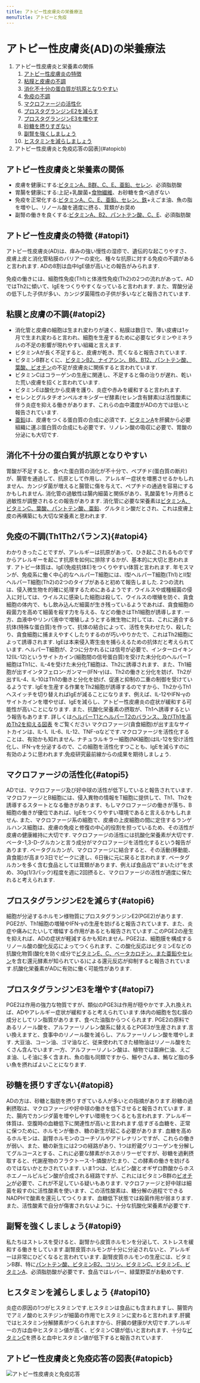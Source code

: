 ```yaml
---
title: アトピー性皮膚炎の栄養療法
menuTitle: アトピーと免疫
---
```


# アトピー性皮膚炎(AD)の栄養療法

1. アトピー性皮膚炎と栄養素の関係
    1. [アトピー性皮膚炎の特徴](#atopi1)
    1. [粘膜と皮膚の不調](#atopi2)
    1. [消化不十分の蛋白質が抗原となりやすい](#atopi3)
    1. [免疫の不調](#atopi4)
    1. [マクロファージの活性化](#atopi5)
    1. [プロスタグランジンE2を減らす](#atopi6)
    1. [プロスタグランジンE3を増やす](#atopi7)
    1. [砂糖を摂りすぎない](#atopi8)
    1. [副腎を強くしましょう](#atopi9)
    1. [ヒスタミンを減らしましょう](#atopi10)
1. アトピー性皮膚炎と免疫応答の図表](#atopicb)

## アトピー性皮膚炎と栄養素の関係

- 皮膚を健康にする:[ビタミンA、B群、C、E、亜鉛、セレン](/nutri/eiyouso/)、必須脂肪酸
- 胃腸を健康にする:上記+乳酸菌+[食物繊維](/nutri/eiyouso/)、お砂糖を食べ過ぎない
- 免疫を正常化する:[ビタミンA、C、E、亜鉛、セレン、鉄](/nutri/eiyouso/)+えごま油、魚の脂を増やし、リノール酸を適度に摂る、茸類がお奨め
- 副腎の働きを良くする:[ビタミンA、B2、パントテン酸、C、E](/nutri/eiyouso/)、必須脂肪酸

## アトピー性皮膚炎の特徴 {#atopi1}

アトピー性皮膚炎(AD)は、痒みの強い慢性の湿疹で、遺伝的な起こりやすさ、皮膚上皮と消化管粘膜のバリアーの変化、種々な抗原に対する免疫の不調があると言われます.
ADの8割は血中IgE値が高いとの報告がみられます.

免疫の働きには、細胞性免疫(Th1)と体液性免疫(Th2)の2つの流れがあって、ADではTh2に傾いて、IgEをつくりやすくなっていると言われます.
また、胃酸分泌の低下した子供が多い、カンジダ菌陽性の子供が多いなどと報告されています.

## 粘膜と皮膚の不調{#atopi2}

- 消化管と皮膚の細胞は生まれ変わりが速く、粘膜は数日で、薄い皮膚は1ヶ月で生まれ変わると言われ、細胞を生産するために必要なビタミンやミネラルの不足の影響が現れやすい組織と言えます.
- ビタミンAが長く不足すると、皮膚が乾き、荒くなると報告されています.
- ビタミンB群とくに、[ビタミンB2、ナイアシン、B6、B12、パントテン酸、葉酸、ビオチン](/nutri/eiyouso/)の不足が皮膚炎に関係すると言われています.
- ビタミンCはコラーゲンの生産に関連し、不足すると傷の治りが遅れ、乾いた荒い皮膚を招くと言われています.
- ビタミンEは酸化から皮膚を護り、炎症や赤みを緩和すると言われます.
- セレンとグルタチオンペルオキシダーゼ酵素(セレン含有酵素)は活性酸素に伴う炎症を抑える働きがあります、これらの血中濃度がADの方では低いと報告されています.
- [亜鉛](/nutri/eiyouso/)は、皮膚をつくる蛋白質の合成に必須です、[ビタミンA](/nutri/eiyouso/)を肝臓から必要組織に運ぶ蛋白質の合成にも必要です、リノレン酸の吸収に必要で、胃酸の分泌にも大切です.

## 消化不十分の蛋白質が抗原となりやすい

胃酸が不足すると、食べた蛋白質の消化が不十分で、ペプチド(蛋白質の断片)が、腸管を通過して、抗原として作用し、アレルギー症状を増悪させるかもしれません、カンジダ菌が増えると腸管に傷を与えて、ペプチドの通過を容易にするかもしれません.
消化管の過敏性は腸内細菌と関係があり、乳酸菌を1ヶ月摂ると過敏性が調整されるとの報告があります.
消化管に必要な栄養素は[ビタミンA、ビタミンC、葉酸、パントテン酸、亜鉛](/nutri/eiyouso/)、グルタミン酸だとされ、これは皮膚上皮の再構築にも大切な栄養素と思われます.

## 免疫の不調(Th1Th2バランス){#atopi4}

わかりきったことですが、アレルギーは抗原があって、ひき起こされるものですからアレルギーを起こす抗原を如何に排除するかが、基本的に大切と思われます.
アトピー体質は、IgE(免疫抗体E)をつくりやすい体質と言われます.
年モスマンが、免疫系に働く中心的なヘルパーT細胞には、Ⅰ型ヘルパーT細胞(Th1)とⅡ型ヘルパーT細胞(Th2)の2つのタイプがあると初めて報告しました.
2つの流れは、侵入微生物を的確に処理するためにあるようです.
ウイルスや或種細菌の侵入に対しては、ウイルスに感染した細胞は殺して、ウイルスの増殖を防ぐ、貪食細胞の体内で、もし飲み込んだ細菌が生き残っているようであれば、貪食細胞の殺菌力を高めて細菌を殺す力を与える、などの働きはTh1細胞が誘導します.
一方、血液中やリンパ液中で増殖しようとする微生物に対しては、これに適合する抗体(特殊な蛋白質)を作って、抗体の結合によって、活性を失わせたり、殺したり、貪食細胞に捕まえやすくしたりするのが巧いやりかたで、これはTh2細胞によって誘導されます.
IgEは本来侵入寄生虫を捕らえるための抗体だと考えられています.
ヘルパーT細胞が、2つに分かれるには信号が必要で、インターロイキン12(IL-12)というサイトカイン(細胞間の信号蛋白質)を受けた未分化のヘルパーT細胞はTh1に、IL-4を受けた未分化T細胞は、Th2に誘導されます、また、Th1細胞が出すインタフェロン-ガンマー(IFN-γ)は、Th2の働きと分化を妨げ、Th2が出すIL-4、IL-10はTh1の働きと分化を妨げ、促進と抑制の二重の制御を受けているようです.
IgEを生産する作業をTh2細胞が誘導するのですから、Th2からTh1へスイッチを切り替えればIgEが減ることになります、例えば、IL-12やIFN-γのサイトカインを増やせば、IgEを減らし、アトピー性皮膚炎の症状が緩和する可能性が高いことになります.
また、抗酸化栄養素の摂取が、Th1へ誘導するという報告もあります.
詳しくは[ヘルパーT1とヘルパーT2のバランス、及びTh1を高めTh2を抑える図表](/nutri/meneki/#Th1Th2)
をご覧ください
マクロファージ(貪食細胞)が出す主なサイトカインは、IL-1、IL-6、IL-12、TNF-αなどです.マクロファージを活性化することは、有効かも知れません.
ナチュラルキラー細胞(NK細胞)はIL-12を受け活性化し、IFN-γを分泌するので、この細胞を活性化すつことも、IgEを減らすのに有効のように思われます.免疫研究最前線からの成果を期待しましょう.

## マクロファージの活性化{#atopi5}

ADでは、マクロファージ及び好中球の活性が低下していると報告されています.
マクロファージとB細胞には、侵入異物の情報をT細胞に提供して、Th1、Th2を誘導するスタートとなる働きがあります、もしマクロファージの働きが落ち、B細胞の働きが優位であれば、IgEをつくりやすい環境であると言えるかもしれません.
また、マクロファージ系の細胞で、皮膚の上皮細胞の間に定住するランゲルハンス細胞は、皮膚の免疫と修復の中心的役割を担っているため、その活性が皮膚の健康維持に大切です.
マクロファージの活性には抗酸化栄養素が大切です.
ベータ-1,3-D-グルカンと言う成分がマクロファージを活性化するという報告があります.
ベータグルカンが、マクロファージに結合すると、その活動(移動能、貪食能)が高まり3日でピークに達し、6日後に元に戻ると言われます.
ベータグルカンを多く含む食品としては茸類があります、例えば食品店で”まいたけ”を求め、30g(1/3パック)程度を週に2回摂ると、マクロファージの活性が適度に保たれると考えられます.

## プロスタグランジンE2を減らす{#atopi6}

細胞が分泌するホルモン様物質にプロスタグランジンE2(PGE2)があります.
PGE2が、Th1細胞の増殖やIFN-γの生産を妨げると報告されています、また、炎症や痛みにたいして増幅する作用があるとも報告されています.このPGE2の産生を抑えれば、ADの症状が軽減するかも知れません.
PGE2は、細胞膜を構成するリノール酸の酸化反応によってつくられます、この酸化反応はビタミンEなどの抗酸化物質(酸化を防ぐ成分で[ビタミンE、C、ベータカロチン、また亜鉛やセレン](/nutri/eiyouso/)を含む還元酵素が知られている)による還元反応が抑制すると報告されています.抗酸化栄養素がADに有効に働く可能性があります.

## プロスタグランジンE3を増やす{#atopi7}

PGE2は作用の強力な物質ですが、類似のPGE3は作用が穏やかです.入れ換えれば、ADやアレルギー症状が緩和すると考えられています.体内の細胞を包む膜の成分としてリン脂質があります、食べた油脂からつくられます.
PGE2の原料であるリノール酸を、アルファーリノレン酸系に替えるとPGE3が生産されます.言い換えますと、食事中のリノール酸を減らし、アルファーリノレン酸を増やします.
大豆油、コーン油、ゴマ油など、従来使われてきた植物油はリノール酸をたくさん含んでいます.一方、アルファーリノレン酸は、植物では亜麻仁油、えごま油、しそ油に多く含まれ、魚の脂も同類ですから、鰯やさんま、鮪など脂の多い魚を摂ればよいことになります.

## 砂糖を摂りすぎない{#atopi8}

ADの方は、砂糖と脂肪を摂りすぎている人が多いとの指摘があります.砂糖の過剰摂取は、マクロファージや好中球の働きを低下させると報告されています.
また、腸内でカンジダ菌を増やしやすい環境をつくるとも言われます.
アレルギー体質は、空腹時の血糖低下に関連性が高いと言われます.低すぎる血糖を、正常に保つために、ホルモンが働き、糖の新生が起こる必要があります.
血糖を高めるホルモンは、副腎ホルモンのコーチゾルやアドレナリンですが、これらの働きが弱い、また、糖の新生には2つの経路があり、1つは貯蔵グリコーゲンを分解してグルコースとする、これに必要な酵素がホスホリラーゼですが、砂糖を過剰摂取すると、代謝産物のフラクトース-1-燐酸がたまり、この酵素の働きを妨げるのではないかとかされています.
いま1つは、ピルビン酸とオギザロ酢酸からホスホエノールピルビン酸が合成される経路ですが、これにはビタミンB群の[ビオチン](/nutri/eiyouso/)が必要で、これが不足している疑いもあります.
マクロファージと好中球は細菌を殺すのに活性酸素を使います、この活性酸素は、糖分解の過程でできるNADPHで酸素を還元してつくります、血糖低下状態では殺菌作用が弱まります.
また、活性酸素で自分が傷害されないように、十分な抗酸化栄養素が必要です.

## 副腎を強くしましょう{#atopi9}

私たちはストレスを受けると、副腎から皮質ホルモンを分泌して、ストレスを緩和する働きをしています.副腎皮質ホルモンが十分に分泌されないと、アレルギーは非常にひどくなると言われています.
副腎皮質ホルモンの生産には、ビタミンB群、特に[パントテン酸、ビタミンB2、コリン、ビタミンC、ビタミンE、ビタミンA](/nutri/eiyouso/)、必須脂肪酸が必要です、食品ではレバー、緑葉野菜がお勧めです.

## ヒスタミンを減らしましょう {#atopi10}

炎症の原因の1つがヒスタミンです.ヒスタミンは食品にも含まれますし、腸管内でアミノ酸のヒスチジンが細菌の作用でヒスタミンに変わると言われます.肝臓ではヒスタミン分解酵素がつくられますから、肝臓の健康が大切です.アレルギーの方は血中ヒスタミン値が高く、ビタミンC値が低いと言われます、十分な[ビタミンC](/nutri/eiyouso/)を摂ると血中ヒスタミン値が低下すると報告されています.

## アトピー性皮膚炎と免疫応答の図表{#atopicb}

![アトピー性皮膚炎と免疫応答](atopic6.gif)
